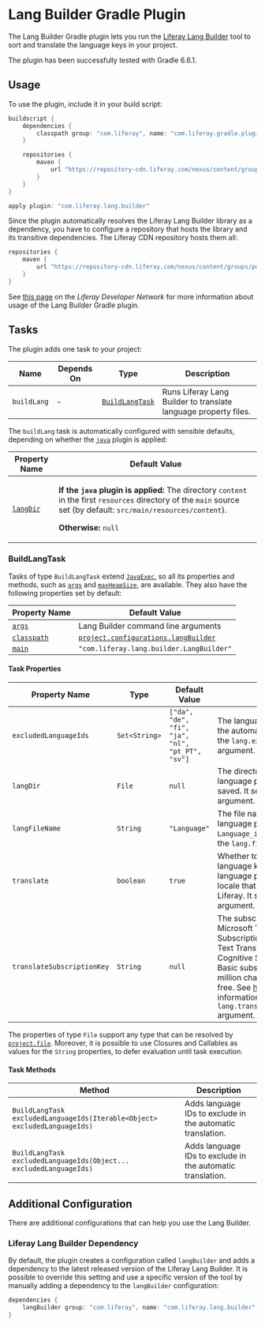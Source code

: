 # Lang Builder Gradle Plugin

The Lang Builder Gradle plugin lets you run the [Liferay Lang Builder](https://github.com/liferay/liferay-portal/tree/master/modules/util/lang-builder)
tool to sort and translate the language keys in your project.

The plugin has been successfully tested with Gradle 6.6.1.

## Usage

To use the plugin, include it in your build script:

```gradle
buildscript {
	dependencies {
		classpath group: "com.liferay", name: "com.liferay.gradle.plugins.lang.builder", version: "3.0.22"
	}

	repositories {
		maven {
			url "https://repository-cdn.liferay.com/nexus/content/groups/public"
		}
	}
}

apply plugin: "com.liferay.lang.builder"
```

Since the plugin automatically resolves the Liferay Lang Builder library as a
dependency, you have to configure a repository that hosts the library and its
transitive dependencies. The Liferay CDN repository hosts them all:

```gradle
repositories {
	maven {
		url "https://repository-cdn.liferay.com/nexus/content/groups/public"
	}
}
```

See [this page](https://dev.liferay.com/develop/tutorials/-/knowledge_base/7-0/automatically-generating-language-files)
on the *Liferay Developer Network* for more information about usage of the Lang
Builder Gradle plugin.

## Tasks

The plugin adds one task to your project:

Name | Depends On | Type | Description
---- | ---------- | ---- | -----------
`buildLang` | \- | [`BuildLangTask`](#buildlangtask) | Runs Liferay Lang Builder to translate language property files.

The `buildLang` task is automatically configured with sensible defaults,
depending on whether the [`java`](https://docs.gradle.org/current/userguide/java_plugin.html)
plugin is applied:

Property Name | Default Value
------------- | -------------
[`langDir`](#langdir) | <p>**If the `java` plugin is applied:** The directory `content` in the first `resources` directory of the `main` source set (by default: `src/main/resources/content`).</p><p>**Otherwise:** `null`</p>

### BuildLangTask

Tasks of type `BuildLangTask` extend [`JavaExec`](https://docs.gradle.org/current/dsl/org.gradle.api.tasks.JavaExec.html),
so all its properties and methods, such as [`args`](https://docs.gradle.org/current/dsl/org.gradle.api.tasks.JavaExec.html#org.gradle.api.tasks.JavaExec:args(java.lang.Iterable))
and [`maxHeapSize`](https://docs.gradle.org/current/dsl/org.gradle.api.tasks.JavaExec.html#org.gradle.api.tasks.JavaExec:maxHeapSize),
are available. They also have the following properties set by default:

Property Name | Default Value
------------- | -------------
[`args`](https://docs.gradle.org/current/dsl/org.gradle.api.tasks.JavaExec.html#org.gradle.api.tasks.JavaExec:args) | Lang Builder command line arguments
[`classpath`](https://docs.gradle.org/current/dsl/org.gradle.api.tasks.JavaExec.html#org.gradle.api.tasks.JavaExec:classpath) | [`project.configurations.langBuilder`](#liferay-lang-builder-dependency)
[`main`](https://docs.gradle.org/current/dsl/org.gradle.api.tasks.JavaExec.html#org.gradle.api.tasks.JavaExec:main) | `"com.liferay.lang.builder.LangBuilder"`

#### Task Properties

Property Name | Type | Default Value | Description
------------- | ---- | ------------- | -----------
`excludedLanguageIds` | `Set<String>` | `["da", "de", "fi", "ja", "nl", "pt_PT", "sv"]` | The language IDs to exclude in the automatic translation. It sets the `lang.excluded.language.ids` argument.
<a name="langdir"></a>`langDir` | `File` | `null` | The directory where the language properties files are saved. It sets the `lang.dir` argument.
`langFileName` | `String` | `"Language"` | The file name prefix of the language properties files (e.g., `Language_it.properties`). It sets the `lang.file` argument.
`translate` | `boolean` | `true` | Whether to translate the language keys and generate a language properties file for each locale that's supported by Liferay. It sets the `lang.translate` argument.
`translateSubscriptionKey` | `String` | `null` | The subscription key for Microsoft Translation integration. Subscription to the Translator Text Translation API on Microsoft Cognitive Services is required. Basic subscriptions, up to 2 million characters a month, are free. See [here](https://docs.microsoft.com/en-us/azure/cognitive-services/translator/translator-how-to-signup) for more information. It sets the `lang.translate.subscription.key` argument.

The properties of type `File` support any type that can be resolved by
[`project.file`](https://docs.gradle.org/current/dsl/org.gradle.api.Project.html#org.gradle.api.Project:file(java.lang.Object)).
Moreover, it is possible to use Closures and Callables as values for the
`String` properties, to defer evaluation until task execution.

#### Task Methods

Method | Description
------ | -----------
`BuildLangTask excludedLanguageIds(Iterable<Object> excludedLanguageIds)` | Adds language IDs to exclude in the automatic translation.
`BuildLangTask excludedLanguageIds(Object... excludedLanguageIds)` | Adds language IDs to exclude in the automatic translation.

## Additional Configuration

There are additional configurations that can help you use the Lang Builder.

### Liferay Lang Builder Dependency

By default, the plugin creates a configuration called `langBuilder` and adds a
dependency to the latest released version of the Liferay Lang Builder. It is
possible to override this setting and use a specific version of the tool by
manually adding a dependency to the `langBuilder` configuration:

```gradle
dependencies {
	langBuilder group: "com.liferay", name: "com.liferay.lang.builder", version: "1.0.40"
}
```